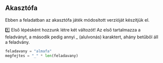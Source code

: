 ## Akasztófa

Ebben a feladatban az akasztófa játék módosított verzióját készítjük el.

1️⃣ Első lépésként hozzunk létre két változót! Az első tartalmazza a feladványt, a második pedig annyi _ (alulvonás) karaktert, ahány betűből áll a feladvány.

```python
feladavany = "almafa"
megfejtes = "_" * len(feladavany)
```
